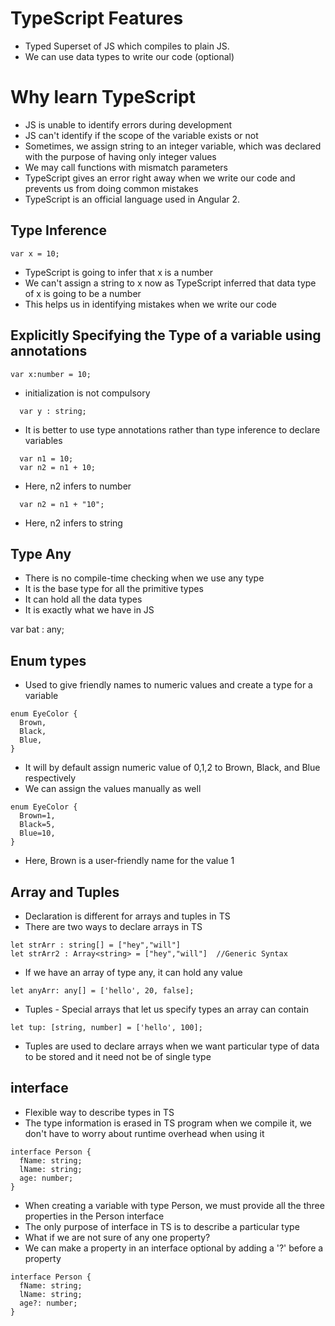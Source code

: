 # TypeScript Features

- Typed Superset of JS which compiles to plain JS.
- We can use data types to write our code (optional)

# Why learn TypeScript

- JS is unable to identify errors during development
- JS can't identify if the scope of the variable exists or not
- Sometimes, we assign string to an integer variable, which was declared with the purpose of having only integer values
- We may call functions with mismatch parameters
- TypeScript gives an error right away when we write our code and prevents us from doing common mistakes
- TypeScript is an official language used in Angular 2.

## Type Inference

```
var x = 10;
```

- TypeScript is going to infer that x is a number
- We can't assign a string to x now as TypeScript inferred that data type of x is going to be a number
- This helps us in identifying mistakes when we write our code

## Explicitly Specifying the Type of a variable using annotations

```
var x:number = 10;
```

- initialization is not compulsory

```
  var y : string;
```

- It is better to use type annotations rather than type inference to declare variables

```
  var n1 = 10;
  var n2 = n1 + 10;
```

- Here, n2 infers to number

```
  var n2 = n1 + "10";
```

- Here, n2 infers to string

## Type Any

- There is no compile-time checking when we use any type
- It is the base type for all the primitive types
- It can hold all the data types
- It is exactly what we have in JS

var bat : any;

## Enum types

- Used to give friendly names to numeric values and create a type for a variable

```
enum EyeColor {
  Brown,
  Black,
  Blue,
}
```

- It will by default assign numeric value of 0,1,2 to Brown, Black, and Blue respectively
- We can assign the values manually as well

```
enum EyeColor {
  Brown=1,
  Black=5,
  Blue=10,
}
```

- Here, Brown is a user-friendly name for the value 1

## Array and Tuples

- Declaration is different for arrays and tuples in TS
- There are two ways to declare arrays in TS

```
let strArr : string[] = ["hey","will"]
let strArr2 : Array<string> = ["hey","will"]  //Generic Syntax
```

- If we have an array of type any, it can hold any value

```
let anyArr: any[] = ['hello', 20, false];
```

- Tuples - Special arrays that let us specify types an array can contain

```
let tup: [string, number] = ['hello', 100];
```

- Tuples are used to declare arrays when we want particular type of data to be stored and it need not be of single type

## interface

- Flexible way to describe types in TS
- The type information is erased in TS program when we compile it, we don't have to worry about runtime overhead when using it

```
interface Person {
  fName: string;
  lName: string;
  age: number;
}
```

- When creating a variable with type Person, we must provide all the three properties in the Person interface
- The only purpose of interface in TS is to describe a particular type
- What if we are not sure of any one property?
- We can make a property in an interface optional by adding a '?' before a property

```
interface Person {
  fName: string;
  lName: string;
  age?: number;
}
```
